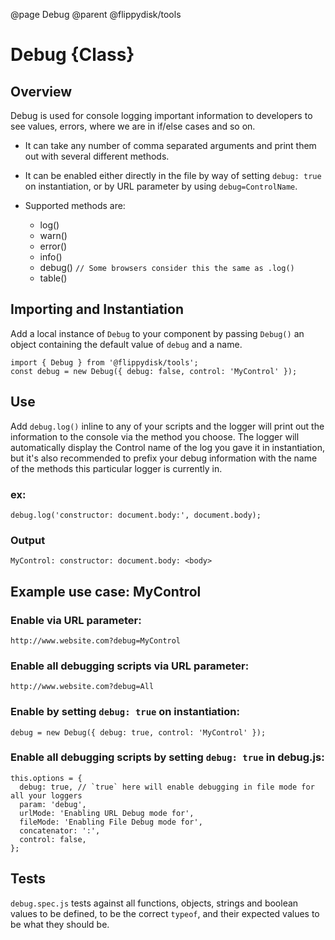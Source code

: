 @page Debug
@parent @flippydisk/tools

# Debug {Class}

## Overview
Debug is used for console logging important information to developers to see values, errors, where we are in if/else
cases and so on.

- It can take any number of comma separated arguments and print them out with several different methods.
- It can be enabled either directly in the file by way of setting `debug: true` on instantiation, or by URL parameter
  by using `debug=ControlName`.

- Supported methods are:
    - log()
    - warn()
    - error()
    - info()
    - debug() `// Some browsers consider this the same as .log()`
    - table()

## Importing and Instantiation
Add a local instance of `Debug` to your component by passing `Debug()` an object containing the default value of
`debug` and a name.

```
import { Debug } from '@flippydisk/tools';
const debug = new Debug({ debug: false, control: 'MyControl' });
```

## Use
Add `debug.log()` inline to any of your scripts and the logger will print out the information to the console via the
method you choose. The logger will automatically display the Control name of the log you gave it in instantiation,
but it's also recommended to prefix your debug information with the name of the methods this particular logger is
currently in.

### ex:
```
debug.log('constructor: document.body:', document.body);
```
### Output
```
MyControl: constructor: document.body: <body>
```

## Example use case: MyControl

### Enable via URL parameter:
`http://www.website.com?debug=MyControl`

### Enable all debugging scripts via URL parameter:
`http://www.website.com?debug=All`

### Enable by setting `debug: true` on instantiation:
```
debug = new Debug({ debug: true, control: 'MyControl' });
```

### Enable all debugging scripts by setting `debug: true` in debug.js:
```
this.options = {
  debug: true, // `true` here will enable debugging in file mode for all your loggers
  param: 'debug',
  urlMode: 'Enabling URL Debug mode for',
  fileMode: 'Enabling File Debug mode for',
  concatenator: ':',
  control: false,
};
```

## Tests
`debug.spec.js` tests against all functions, objects, strings and boolean values to be defined, to be the correct
`typeof`, and their expected values to be what they should be.
